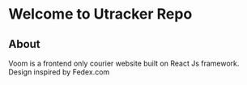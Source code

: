 # Welcome to Utracker Repo

## About

Voom is a frontend only courier website built on React Js framework.
Design inspired by Fedex.com

###

###

###
